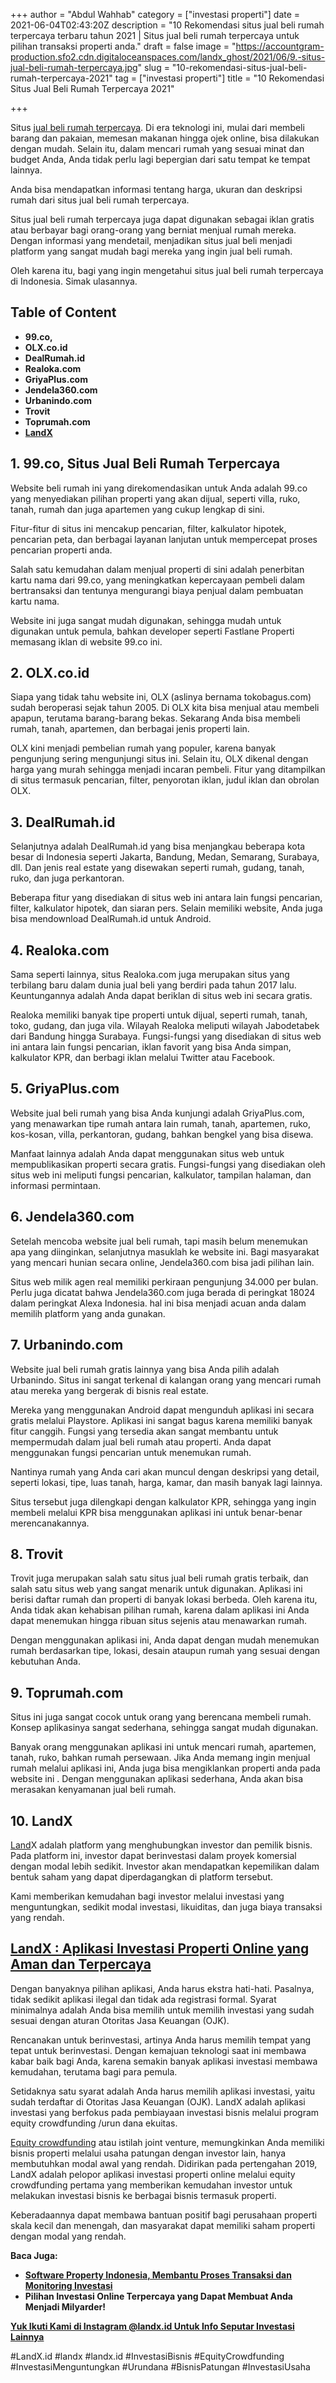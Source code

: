 +++
author = "Abdul Wahhab"
category = ["investasi properti"]
date = 2021-06-04T02:43:20Z
description = "10 Rekomendasi situs jual beli rumah terpercaya terbaru tahun 2021 | Situs jual beli rumah terpercaya untuk pilihan transaksi properti anda."
draft = false
image = "https://accountgram-production.sfo2.cdn.digitaloceanspaces.com/landx_ghost/2021/06/9.-situs-jual-beli-rumah-terpercaya.jpg"
slug = "10-rekomendasi-situs-jual-beli-rumah-terpercaya-2021"
tag = ["investasi properti"]
title = "10 Rekomendasi Situs Jual Beli Rumah Terpercaya 2021"

+++


Situs [jual beli rumah terpercaya](https://landx.id/). Di era teknologi ini, mulai dari membeli barang dan pakaian, memesan makanan hingga ojek online, bisa dilakukan dengan mudah. Selain itu, dalam mencari rumah yang sesuai minat dan budget Anda, Anda tidak perlu lagi bepergian dari satu tempat ke tempat lainnya.

Anda bisa mendapatkan informasi tentang harga, ukuran dan deskripsi rumah dari situs jual beli rumah terpercaya.

Situs jual beli rumah terpercaya juga dapat digunakan sebagai iklan gratis atau berbayar bagi orang-orang yang berniat menjual rumah mereka. Dengan informasi yang mendetail, menjadikan situs jual beli menjadi platform yang sangat mudah bagi mereka yang ingin jual beli rumah.

Oleh karena itu, bagi yang ingin mengetahui situs jual beli rumah terpercaya di Indonesia. Simak ulasannya.

## **Table of Content**

* **99.co,**
* **OLX.co.id**
* **DealRumah.id**
* **Realoka.com**
* **GriyaPlus.com**
* **Jendela360.com**
* **Urbanindo.com**
* **Trovit**
* **Toprumah.com**
* **[LandX](https://landx.id/)**

## **1. 99.co, Situs Jual Beli Rumah Terpercaya**

Website beli rumah ini yang direkomendasikan untuk Anda adalah 99.co yang menyediakan pilihan properti yang akan dijual, seperti villa, ruko, tanah, rumah dan juga apartemen yang cukup lengkap di sini.

Fitur-fitur di situs ini mencakup pencarian, filter, kalkulator hipotek, pencarian peta,  dan berbagai layanan lanjutan untuk mempercepat proses pencarian properti anda.

Salah satu kemudahan dalam menjual properti di sini adalah penerbitan kartu nama dari 99.co, yang meningkatkan kepercayaan pembeli dalam bertransaksi dan tentunya mengurangi biaya penjual dalam pembuatan kartu nama.

Website ini juga sangat mudah digunakan, sehingga mudah untuk digunakan untuk pemula, bahkan developer seperti Fastlane Properti memasang iklan di website 99.co ini.

## **2. OLX.co.id**

Siapa yang tidak tahu website ini, OLX (aslinya bernama tokobagus.com) sudah beroperasi sejak tahun 2005. Di OLX kita bisa menjual atau membeli apapun, terutama barang-barang bekas. Sekarang Anda bisa membeli rumah, tanah, apartemen, dan berbagai jenis properti lain.

OLX kini menjadi pembelian rumah yang populer, karena banyak pengunjung sering mengunjungi situs ini. Selain itu, OLX dikenal dengan harga yang murah sehingga menjadi incaran pembeli. Fitur yang ditampilkan di situs termasuk pencarian, filter, penyorotan iklan, judul iklan dan obrolan OLX.

## **3. DealRumah.id**

Selanjutnya adalah DealRumah.id yang bisa menjangkau beberapa kota besar di Indonesia seperti Jakarta, Bandung, Medan, Semarang, Surabaya, dll. Dan jenis real estate yang disewakan seperti rumah, gudang, tanah, ruko, dan juga perkantoran.

Beberapa fitur yang disediakan di situs web ini antara lain fungsi pencarian, filter, kalkulator hipotek, dan siaran pers. Selain memiliki website, Anda juga bisa mendownload DealRumah.id untuk Android.

## **4. Realoka.com**

Sama seperti lainnya, situs Realoka.com juga merupakan situs yang terbilang baru dalam dunia jual beli yang berdiri pada tahun 2017 lalu. Keuntungannya adalah Anda dapat beriklan di situs web ini secara gratis.

Realoka memiliki banyak tipe properti untuk dijual, seperti rumah, tanah, toko, gudang, dan juga vila. Wilayah Realoka meliputi wilayah Jabodetabek dari Bandung hingga Surabaya. Fungsi-fungsi yang disediakan di situs web ini antara lain fungsi pencarian, iklan favorit yang bisa Anda simpan, kalkulator KPR, dan berbagi iklan melalui Twitter atau Facebook.

## **5. GriyaPlus.com**

Website jual beli rumah yang bisa Anda kunjungi adalah GriyaPlus.com, yang menawarkan tipe rumah antara lain rumah, tanah, apartemen, ruko, kos-kosan, villa, perkantoran, gudang, bahkan bengkel yang bisa disewa.

Manfaat lainnya adalah Anda dapat menggunakan situs web untuk mempublikasikan properti secara gratis. Fungsi-fungsi yang disediakan oleh situs web ini meliputi fungsi pencarian, kalkulator, tampilan halaman, dan informasi permintaan.

## **6. Jendela360.com**

Setelah mencoba website jual beli rumah, tapi masih belum menemukan apa yang diinginkan, selanjutnya masuklah ke website ini. Bagi masyarakat yang mencari hunian secara online, Jendela360.com bisa jadi pilihan lain.

Situs web milik agen real memiliki perkiraan pengunjung 34.000 per bulan. Perlu juga dicatat bahwa Jendela360.com juga berada di peringkat 18024 dalam peringkat Alexa Indonesia. hal ini bisa menjadi acuan anda dalam memilih platform yang anda gunakan.

## **7. Urbanindo.com**

Website jual beli rumah gratis lainnya yang bisa Anda pilih adalah Urbanindo. Situs ini sangat terkenal di kalangan orang yang mencari rumah atau mereka yang bergerak di bisnis real estate.

Mereka yang menggunakan Android dapat mengunduh aplikasi ini secara gratis melalui Playstore. Aplikasi ini sangat bagus karena memiliki banyak fitur canggih. Fungsi yang tersedia akan sangat membantu untuk mempermudah dalam jual beli rumah atau properti. Anda dapat menggunakan fungsi pencarian untuk menemukan rumah.

Nantinya rumah yang Anda cari akan muncul dengan deskripsi yang detail, seperti lokasi, tipe, luas tanah, harga, kamar, dan masih banyak lagi lainnya.

Situs tersebut juga dilengkapi dengan kalkulator KPR, sehingga yang ingin membeli melalui KPR bisa menggunakan aplikasi ini untuk benar-benar merencanakannya.

## **8. Trovit**

Trovit juga merupakan salah satu situs jual beli rumah gratis terbaik, dan salah satu situs web yang sangat menarik untuk digunakan. Aplikasi ini berisi daftar rumah dan properti di banyak lokasi berbeda. Oleh karena itu, Anda tidak akan kehabisan pilihan rumah, karena dalam aplikasi ini Anda dapat menemukan hingga ribuan situs sejenis atau menawarkan rumah.

Dengan menggunakan aplikasi ini, Anda dapat dengan mudah menemukan rumah berdasarkan tipe, lokasi, desain ataupun rumah yang sesuai dengan kebutuhan Anda.

## **9. Toprumah.com**

Situs ini juga sangat cocok untuk orang yang berencana membeli rumah. Konsep aplikasinya sangat sederhana, sehingga sangat mudah digunakan.

Banyak orang menggunakan aplikasi ini untuk mencari rumah, apartemen, tanah, ruko,  bahkan rumah persewaan. Jika Anda memang ingin menjual rumah melalui aplikasi ini, Anda juga bisa mengiklankan properti anda pada website ini . Dengan menggunakan aplikasi sederhana, Anda akan bisa merasakan kenyamanan jual beli rumah.

## **10. LandX**

[Land](https://landx.id/)X adalah platform yang menghubungkan investor dan pemilik bisnis. Pada platform ini, investor dapat berinvestasi dalam proyek komersial dengan modal lebih sedikit. Investor akan mendapatkan kepemilikan dalam bentuk saham yang dapat diperdagangkan di platform tersebut.

Kami memberikan kemudahan bagi investor melalui investasi yang menguntungkan, sedikit modal investasi, likuiditas, dan juga biaya transaksi yang rendah.

## [**LandX : Aplikasi Investasi Properti Online yang Aman dan Terpercaya**](https://landx.id/)

Dengan banyaknya pilihan aplikasi, Anda harus ekstra hati-hati. Pasalnya, tidak sedikit aplikasi ilegal dan tidak ada registrasi formal. Syarat minimalnya adalah Anda bisa memilih untuk memilih investasi yang sudah sesuai dengan aturan Otoritas Jasa Keuangan (OJK).

Rencanakan untuk berinvestasi, artinya Anda harus memilih tempat yang tepat untuk berinvestasi. Dengan kemajuan teknologi saat ini membawa kabar baik bagi Anda, karena semakin banyak aplikasi investasi membawa kemudahan, terutama bagi para pemula.

Setidaknya satu syarat adalah Anda harus memilih aplikasi investasi, yaitu sudah terdaftar di Otoritas Jasa Keuangan (OJK). LandX adalah aplikasi investasi yang berfokus pada pembiayaan investasi bisnis melalui program equity crowdfunding /urun dana ekuitas.

[Equity crowdfunding](https://landx.id/) atau istilah joint venture, memungkinkan Anda memiliki bisnis properti melalui usaha patungan dengan investor lain, hanya membutuhkan modal awal yang rendah. Didirikan pada pertengahan 2019, LandX adalah pelopor aplikasi investasi properti online melalui equity crowdfunding pertama yang memberikan kemudahan investor untuk melakukan investasi bisnis ke berbagai bisnis termasuk properti.

Keberadaannya dapat membawa bantuan positif bagi perusahaan properti skala kecil dan menengah, dan masyarakat dapat memiliki saham properti dengan modal yang rendah.

**Baca Juga:**

* [**Software Property Indonesia, Membantu Proses Transaksi dan Monitoring Investasi**](https://landx.id/blog/software-property-indonesia-membantu-proses-transaksi-dan-monitoring-investasi/)
* **Pilihan Investasi Online Terpercaya yang Dapat Membuat Anda Menjadi Milyarder!**

[**Yuk Ikuti Kami di Instagram @landx.id Untuk Info Seputar Investasi Lainnya**](https://www.instagram.com/landx.id/?utm_medium=copy_link)

#LandX.id	#landx	#landx.id	#InvestasiBisnis	#EquityCrowdfunding	#InvestasiMenguntungkan	#Urundana	#BisnisPatungan	#InvestasiUsaha

